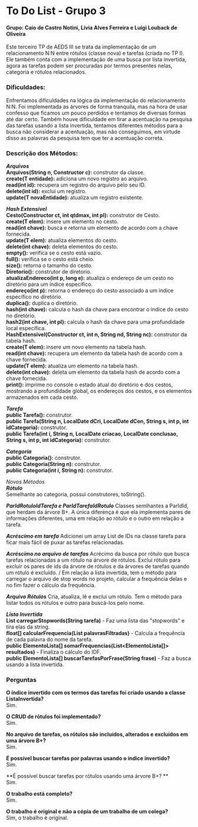 # To Do List - Grupo 3
#### Grupo: Caio de Castro Notini, Lívia Alves Ferreira e Luigi Louback de Oliveira

Este terceiro TP de AEDS III se trata da implementação de um relacionamento N:N entre rótulos (classe nova) e tarefas (criada no TP I). Ele também conta com a implementação de uma busca por lista invertida, agora as tarefas podem ser procuradas por termos presentes nelas, categoria e rótulos relacionados.

### Dificuldades:
Enfrentamos dificuldades na lógica da implementação do relacionamento N:N. Foi implementada as árvores de forma tranquila, mas na hora de usar confesso que ficamos um pouco perdidos e tentamos de diversas formas até dar certo. Também houve dificuldade em tirar a acentuação na pesquisa das tarefas usando a lista invertida, tentamos diferentes métodos para a busca não considerar a acentuação, mas não conseguimos, em virtude disso as palavras da pesquisa tem que ter a acentuação correta.

### Descrição dos Métodos:
***Arquivos*** \
**Arquivos(String n, Constructor<T> c):** construtor da classe.\
**create(T entidade):** adiciona um novo registro ao arquivo. \
**read(int id):** recupera um registro do arquivo pelo seu ID. \
**delete(int id):** exclui um registro. \
**update(T novaEntidade):** atualiza um registro existente. 

***Hash Extensível*** \
**Cesto(Constructor<T> ct, int qtdmax, int pl):** construtor de Cesto. \
**create(T elem):** insere um elemento no cesto. \
**read(int chave):** busca e retorna um elemento de acordo com a chave fornecida. \
**update(T elem):** atualiza elementos do cesto. \
**delete(int chave):** deleta elementos do cesto. \
**empty():** verifica se o cesto está vazio. \
**full():** verifica se o cesto está cheio. \
**size():** retorna o tamanho do cesto.\
**Diretorio():** construtor de diretorio. \
**atualizaEndereco(int p, long e):** atualiza o endereço de um cesto no diretório para um índice específico. \
**endereço(int p):** retorna o endereço do cesto associado a um índice específico no diretório. \
**duplica():** duplica o diretório. \
**hash(int chave):** calcula o hash da chave para encontrar o índice do cesto no diretório. \
**hash2(int chave, int pl):** calcula o hash da chave para uma profundidade local específica. \
**HashExtensivel(Constructor<T> ct, int n, String nd, String nc):** construtor da tabela hash. \
**create(T elem):** insere um novo elemento na tabela hash. \
**read(int chave):** recupera um elemento da tabela hash de acordo com a chave fornecida. \
**update(T elem):** atualiza um elemento na tabela hash. \
**delete(int chave):** deleta um elemento da tabela hash de acordo com a chave fornecida. \
**print():** imprime no console o estado atual do diretório e dos cestos, mostrando a profundidade global, os endereços dos cestos, e os elementos armazenados em cada cesto.

***Tarefa*** \
**public Tarefa():** construtor. \
**public Tarefa(String n, LocalDate dCri, LocalDate dCon, String s, int p, int idCategoria):** construtor. \
**public Tarefa(int i, String n, LocalDate criacao, LocalDate conclusao, String s, int p, int idCategoria):** construtor.

***Categoria*** \
**public Categoria():** construtor. \
**public Categoria(String n):** construtor. \
**public Categoria(int i, String n):** construtor. 

*Novos Métodos* \
***Rótulo*** \
Semelhante ao categoria, possui construtores, toString(). 

***ParIdRotuloIdTarefa e ParIdTarefaIdRotulo***
Classes semlhantes a ParIdId, que herdam da árvore B+. A única diferença é que ela implementa pares de informações diferentes, uma em relação ao rótulo e o outro em relação a tarefa.

***Acréscimo em tarefa***
Adicionei um array List de IDs na classe tarefa para ficar mais fácil de puxar as tarefas relacionadas.

***Acréscimo no arquivo de tarefas***
Acrécimo da busca por rótulo que busca tarefas relacionadas a um rótulo na árvore de rótulos. Exclui rótulo para excluir os pares de ids da árvore de rótulos e da árvores de tarefas quando um rótulo é excluído. /
Em relação a lista invertida, tem o método para carregar o arquivo de stop words no projeto, calcular a frequência delas e no fim fazer o cálculo da frequência.

***Arquivo Rótulos***
Cria, atualiza, lê e exclui um rótulo. Tem o método para listar todos os rótulos e outro para buscá-los pelo nome.

***Lista Invertida***\
**List<String> carregarStopwords(String tarefa)** - Faz uma lista das "stopwords" e tira elas da string.\
**float[] calcularFrequencia(List<String> palavrasFiltradas)** - Calcula a frequência de cada palavra do nome da tarefa.\
**public ElementoLista[] somarFrequencias(List<ElementoLista[]> resultados)** - Finaliza o cálculo do IDF.\
**public ElementoLista[] buscarTarefasPorFrase(String frase)** - Faz a busca usando a lista invertida.


### Perguntas
**O índice invertido com os termos das tarefas foi criado usando a classe ListaInvertida?**\
Sim. 

**O CRUD de rótulos foi implementado?**\
Sim.

**No arquivo de tarefas, os rótulos são incluídos, alterados e excluídos em uma árvore B+?**\
Sim.

**É possível buscar tarefas por palavras usando o índice invertido?**\
Sim.

**É possível buscar tarefas por rótulos usando uma árvore B+? **\
Sim.

**O trabalho está completo?**\
Sim.

**O trabalho é original e não a cópia de um trabalho de um colega?**\
Sim, o trabalho é original.
